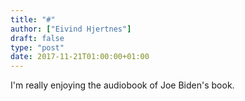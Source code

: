 ```yaml
---
title: "#"
author: ["Eivind Hjertnes"]
draft: false
type: "post"
date: 2017-11-21T01:00:00+01:00
---
```


I'm really enjoying the audiobook of Joe Biden's book.
